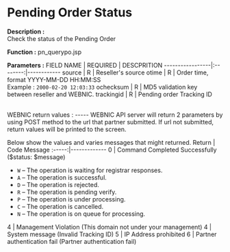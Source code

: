# Pending Order Status

**Description :**  <br>
Check the status of the Pending Order

**Function :** pn_querypo.jsp

**Parameters :** 
FIELD NAME | REQUIRED | DESCPRITION
-----------------|:--------:|------------
source | R | Reseller's source
otime | R | Order time, format YYYY-MM-DD HH:MM:SS <br> Example : `2000-02-20 12:03:33`
ochecksum | R | MD5 validation key between reseller and WEBNIC.
trackingid | R | Pending order Tracking ID

<br>
WEBNIC return values :
-----
WEBNIC API server will return 2 parameters by using POST method to the url that partner submitted. If url not submitted, return values will be printed to the screen.

Below show the values and varies messages that might returned.
Return | Code Message
:-----:|-------------
0 | Command Completed Successfully (\$status: $message)<ul><li>`W` – The operation is waiting for registrar responses.</li><li>`A` – The operation is successful.</li><li>`D` – The operation is rejected.</li><li>`R` – The operation is pending verify.</li><li>`P` – The operation is under processing.</li><li>`C` – The operation is cancelled.</li><li>`N` – The operation is on queue for processing.</li></ul>
4 | Management Violation (This domain not under your management)
4 | System message (Invalid Tracking ID)
5 | IP Address prohibited
6 | Partner authentication fail (Partner authentication fail)